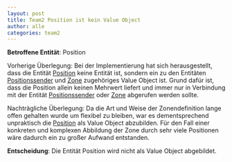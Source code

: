 ```yaml
---
layout: post
title: Team2 Position ist kein Value Object
author: alle
categories: team2
---
```


**Betroffene Entität**: Position

Vorherige Überlegung:
Bei der Implementierung hat sich herausgestellt, dass die Entität [Position](https://fae.archi-lab.io/glossary/2019/11/05/Glossary-Position.html) keine Entität ist,
sondern ein zu den Entitäten [Positionssender](https://fae.archi-lab.io/glossary/2019/11/15/Glossary-Positionssender.html) und [Zone](https://fae.archi-lab.io/glossary/2019/11/15/Glossary-Zone.html) zugehöriges Value Object ist.
Grund dafür ist, dass die Position allein keinen Mehrwert liefert und immer nur in Verbindung mit der Entität [Positionssender](https://fae.archi-lab.io/glossary/2019/11/15/Glossary-Positionssender.html) oder [Zone](https://fae.archi-lab.io/glossary/2019/11/15/Glossary-Zone.html) abgerufen werden sollte.

Nachträgliche Überlegung:
Da die Art und Weise der Zonendefinition lange offen gehalten wurde um flexibel zu bleiben, war es dementsprechend unpraktisch die [Position](https://fae.archi-lab.io/glossary/2019/11/05/Glossary-Position.html) als Value Object abzubilden. Für den Fall einer konkreten und komplexen Abbildung der Zone durch sehr viele Positionen wäre dadurch ein zu großer Aufwand entstanden.


**Entscheidung**: Die Entität Position wird nicht als Value Object abgebildet.
